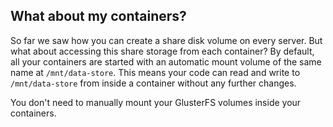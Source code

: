 ## What about my containers?
So far we saw how you can create a share disk volume on every server. But what about accessing this share storage from each container? By default, all your containers are started with an automatic mount volume of the same name at `/mnt/data-store`. This means your code can read and write to `/mnt/data-store` from inside a container without any further changes.

You don't need to manually mount your GlusterFS volumes inside your containers.

